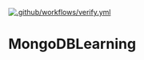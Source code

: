 [![.github/workflows/verify.yml](https://github.com/Simpada/MongoDBLearning/actions/workflows/verify.yml/badge.svg)](https://github.com/Simpada/MongoDBLearning/actions/workflows/verify.yml)

# MongoDBLearning
